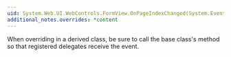 ```yaml
---
uid: System.Web.UI.WebControls.FormView.OnPageIndexChanged(System.EventArgs)
additional_notes.overrides: *content
---
```


<p>When overriding <xref href="System.Web.UI.WebControls.FormView.OnPageIndexChanged(System.EventArgs)"></xref> in a derived class, be sure to call the base class's <xref href="System.Web.UI.WebControls.FormView.OnPageIndexChanged(System.EventArgs)"></xref> method so that registered delegates receive the event.</p>


